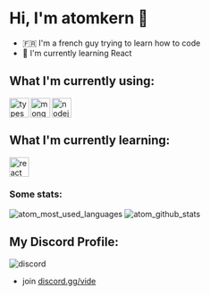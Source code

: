 # Hi, I'm atomkern 💩

* 🇫🇷 I'm a french guy trying to learn how to code
* 🌱 I'm currently learning React

## What I'm currently using:

<img align="left" alt="typescript" width="35px" src="https://cdn.jsdelivr.net/gh/devicons/devicon/icons/typescript/typescript-original.svg" />
<img align="left" alt="mongodb" width="35px" src="https://cdn.jsdelivr.net/gh/devicons/devicon/icons/mongodb/mongodb-original.svg" />
<img align="left" alt="nodejs" width="35px" src="https://cdn.jsdelivr.net/gh/devicons/devicon/icons/nodejs/nodejs-original.svg" />
<br /><br />

## What I'm currently learning:

<img align="left" alt="react" width="35px" src="https://cdn.jsdelivr.net/gh/devicons/devicon/icons/react/react-original.svg" />

<br /><br />

### Some stats:

<img alt="atom_most_used_languages" src="https://github-readme-stats.vercel.app/api/top-langs/?username=atom1488&langs_count=6&count_private=true&layout=compact&theme=nightowl&hide_border=true&bg_color=0D1117" />

<img alt="atom_github_stats" src="https://github-readme-stats.vercel.app/api?username=atom1488&show_icons=true&count_private=true&layout=compact&theme=nightowl&hide_border=true&bg_color=0D1117" />

## My Discord Profile:

<img alt="discord" src="https://discord.c99.nl/widget/theme-3/834157306861846601.png" />

* join [discord.gg/vide](https://discord.gg/UwkcY8BwMb)
